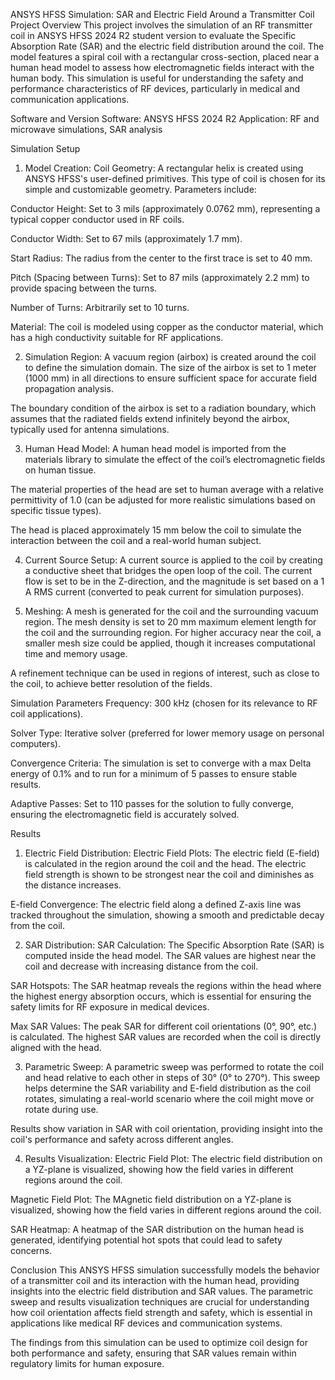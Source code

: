 ANSYS HFSS Simulation: SAR and Electric Field Around a Transmitter Coil
Project Overview
This project involves the simulation of an RF transmitter coil in ANSYS HFSS 2024 R2 student version to evaluate the Specific Absorption Rate (SAR) and the electric field distribution around the coil. The model features a spiral coil with a rectangular cross-section, placed near a human head model to assess how electromagnetic fields interact with the human body. This simulation is useful for understanding the safety and performance characteristics of RF devices, particularly in medical and communication applications.

Software and Version
Software: ANSYS HFSS 2024 R2
Application: RF and microwave simulations, SAR analysis

Simulation Setup
1. Model Creation:
Coil Geometry: A rectangular helix is created using ANSYS HFSS's user-defined primitives. This type of coil is chosen for its simple and customizable geometry. Parameters include:

Conductor Height: Set to 3 mils (approximately 0.0762 mm), representing a typical copper conductor used in RF coils.

Conductor Width: Set to 67 mils (approximately 1.7 mm).

Start Radius: The radius from the center to the first trace is set to 40 mm.

Pitch (Spacing between Turns): Set to 87 mils (approximately 2.2 mm) to provide spacing between the turns.

Number of Turns: Arbitrarily set to 10 turns.

Material: The coil is modeled using copper as the conductor material, which has a high conductivity suitable for RF applications.

2. Simulation Region:
A vacuum region (airbox) is created around the coil to define the simulation domain. The size of the airbox is set to 1 meter (1000 mm) in all directions to ensure sufficient space for accurate field propagation analysis.

The boundary condition of the airbox is set to a radiation boundary, which assumes that the radiated fields extend infinitely beyond the airbox, typically used for antenna simulations.

3. Human Head Model:
A human head model is imported from the materials library to simulate the effect of the coil’s electromagnetic fields on human tissue.

The material properties of the head are set to human average with a relative permittivity of 1.0 (can be adjusted for more realistic simulations based on specific tissue types).

The head is placed approximately 15 mm below the coil to simulate the interaction between the coil and a real-world human subject.

4. Current Source Setup:
A current source is applied to the coil by creating a conductive sheet that bridges the open loop of the coil. The current flow is set to be in the Z-direction, and the magnitude is set based on a 1 A RMS current (converted to peak current for simulation purposes).

5. Meshing:
A mesh is generated for the coil and the surrounding vacuum region. The mesh density is set to 20 mm maximum element length for the coil and the surrounding region. For higher accuracy near the coil, a smaller mesh size could be applied, though it increases computational time and memory usage.

A refinement technique can be used in regions of interest, such as close to the coil, to achieve better resolution of the fields.

Simulation Parameters
Frequency: 300 kHz (chosen for its relevance to RF coil applications).

Solver Type: Iterative solver (preferred for lower memory usage on personal computers).

Convergence Criteria: The simulation is set to converge with a max Delta energy of 0.1% and to run for a minimum of 5 passes to ensure stable results.

Adaptive Passes: Set to 110 passes for the solution to fully converge, ensuring the electromagnetic field is accurately solved.

Results
1. Electric Field Distribution:
Electric Field Plots: The electric field (E-field) is calculated in the region around the coil and the head. The electric field strength is shown to be strongest near the coil and diminishes as the distance increases.

E-field Convergence: The electric field along a defined Z-axis line was tracked throughout the simulation, showing a smooth and predictable decay from the coil.

2. SAR Distribution:
SAR Calculation: The Specific Absorption Rate (SAR) is computed inside the head model. The SAR values are highest near the coil and decrease with increasing distance from the coil.

SAR Hotspots: The SAR heatmap reveals the regions within the head where the highest energy absorption occurs, which is essential for ensuring the safety limits for RF exposure in medical devices.

Max SAR Values: The peak SAR for different coil orientations (0°, 90°, etc.) is calculated. The highest SAR values are recorded when the coil is directly aligned with the head.

3. Parametric Sweep:
A parametric sweep was performed to rotate the coil and head relative to each other in steps of 30° (0° to 270°). This sweep helps determine the SAR variability and E-field distribution as the coil rotates, simulating a real-world scenario where the coil might move or rotate during use.

Results show variation in SAR with coil orientation, providing insight into the coil's performance and safety across different angles.

4. Results Visualization:
Electric Field Plot: The electric field distribution on a YZ-plane is visualized, showing how the field varies in different regions around the coil.

Magnetic Field Plot: The MAgnetic field distribution on a YZ-plane is visualized, showing how the field varies in different regions around the coil.

SAR Heatmap: A heatmap of the SAR distribution on the human head is generated, identifying potential hot spots that could lead to safety concerns.

Conclusion
This ANSYS HFSS simulation successfully models the behavior of a transmitter coil and its interaction with the human head, providing insights into the electric field distribution and SAR values. The parametric sweep and results visualization techniques are crucial for understanding how coil orientation affects field strength and safety, which is essential in applications like medical RF devices and communication systems.

The findings from this simulation can be used to optimize coil design for both performance and safety, ensuring that SAR values remain within regulatory limits for human exposure.
